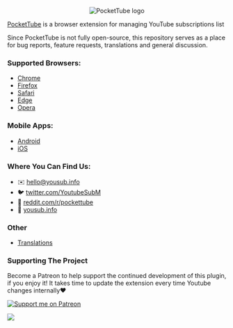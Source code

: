 <p align="center">
  <img src="https://github.com/NabokD/pockettube/blob/main/assets/logo.svg" alt="PocketTube logo"/>
</p>

[PocketTube](//pockettube.io) is a browser extension for managing YouTube subscriptions list

Since PocketTube is not fully open-source, this repository serves as a place for bug reports, feature requests, translations and general discussion.

### Supported Browsers:
- [Chrome](//chrome.google.com/webstore/detail/pockettube-youtube-subscr/kdmnjgijlmjgmimahnillepgcgeemffb)
- [Firefox](//addons.mozilla.org/en-US/firefox/addon/youtube-subscription-groups)
- [Safari](//pockettube.io/install/PocketTube.dmg)
- [Edge](//microsoftedge.microsoft.com/addons/Microsoft-Edge-Extensions-Home)
- [Opera](//addons.opera.com/en/extensions/details/pockettube-youtube-subscription-manager)

### Mobile Apps:
- [Android](//play.google.com/store/apps/details?id=com.youtubesubscriptionmanager)
- [iOS](//apps.apple.com/us/app/pockettube-subscription-manage/id1475688814)

### Where You Can Find Us:
- :envelope: hello@yousub.info
- :bird: [twitter.com/YoutubeSubM](//twitter.com/YoutubeSubM)
- :orange_book: [reddit.com/r/pockettube](//www.reddit.com/r/pockettube)
- :tada: [yousub.info](//pockettube.io)

### Other
- [Translations](//translations.yousub.info)

### Supporting The Project
Become a Patreon to help support the continued development of this plugin, if you enjoy it! It takes time to update the extension every time Youtube changes internally❤️

<a href="https://patreon.com/ysub"><img src="https://img.shields.io/endpoint.svg?url=https%3A%2F%2Fshieldsio-patreon.vercel.app%2Fapi%3Fusername%3Dysub%26type%3Dpatrons&style=for-the-badge" alt="Support me on Patreon" /></a>

<a href="https://www.buymeacoffee.com/ysub"><img src="https://img.buymeacoffee.com/button-api/?text=Buy me a coffee&emoji=&slug=ysub&button_colour=FFDD00&font_colour=000000&font_family=Cookie&outline_colour=000000&coffee_colour=ffffff"></a>


